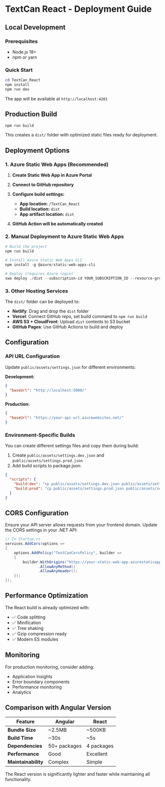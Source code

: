 # TextCan React - Deployment Guide

## Local Development

### Prerequisites
- Node.js 18+
- npm or yarn

### Quick Start
```powershell
cd TextCan_React
npm install
npm run dev
```

The app will be available at `http://localhost:4201`

## Production Build

```powershell
npm run build
```

This creates a `dist/` folder with optimized static files ready for deployment.

## Deployment Options

### 1. Azure Static Web Apps (Recommended)

1. **Create Static Web App in Azure Portal**
2. **Connect to GitHub repository**
3. **Configure build settings:**
   - **App location:** `/TextCan_React`
   - **Build location:** `dist`
   - **App artifact location:** `dist`

4. **GitHub Action will be automatically created**

### 2. Manual Deployment to Azure Static Web Apps

```powershell
# Build the project
npm run build

# Install Azure Static Web Apps CLI
npm install -g @azure/static-web-apps-cli

# Deploy (requires Azure login)
swa deploy ./dist --subscription-id YOUR_SUBSCRIPTION_ID --resource-group YOUR_RG --app-name YOUR_SWA_NAME
```

### 3. Other Hosting Services

The `dist/` folder can be deployed to:
- **Netlify**: Drag and drop the `dist` folder
- **Vercel**: Connect GitHub repo, set build command to `npm run build`
- **AWS S3 + CloudFront**: Upload `dist` contents to S3 bucket
- **GitHub Pages**: Use GitHub Actions to build and deploy

## Configuration

### API URL Configuration

Update `public/assets/settings.json` for different environments:

**Development:**
```json
{
  "baseUrl": "http://localhost:5000/"
}
```

**Production:**
```json
{
  "baseUrl": "https://your-api-url.azurewebsites.net/"
}
```

### Environment-Specific Builds

You can create different settings files and copy them during build:

1. Create `public/assets/settings.dev.json` and `public/assets/settings.prod.json`
2. Add build scripts to package.json:

```json
{
  "scripts": {
    "build:dev": "cp public/assets/settings.dev.json public/assets/settings.json && npm run build",
    "build:prod": "cp public/assets/settings.prod.json public/assets/settings.json && npm run build"
  }
}
```

## CORS Configuration

Ensure your API server allows requests from your frontend domain. Update the CORS settings in your .NET API:

```csharp
// In Startup.cs
services.AddCors(options =>
{
    options.AddPolicy("TextCanCorsPolicy", builder =>
    {
        builder.WithOrigins("https://your-static-web-app.azurestaticapps.net")
               .AllowAnyMethod()
               .AllowAnyHeader();
    });
});
```

## Performance Optimization

The React build is already optimized with:
- ✅ Code splitting
- ✅ Minification
- ✅ Tree shaking
- ✅ Gzip compression ready
- ✅ Modern ES modules

## Monitoring

For production monitoring, consider adding:
- Application Insights
- Error boundary components
- Performance monitoring
- Analytics

## Comparison with Angular Version

| Feature | Angular | React |
|---------|---------|-------|
| **Bundle Size** | ~2.5MB | ~500KB |
| **Build Time** | ~30s | ~5s |
| **Dependencies** | 50+ packages | 4 packages |
| **Performance** | Good | Excellent |
| **Maintainability** | Complex | Simple |

The React version is significantly lighter and faster while maintaining all functionality.
